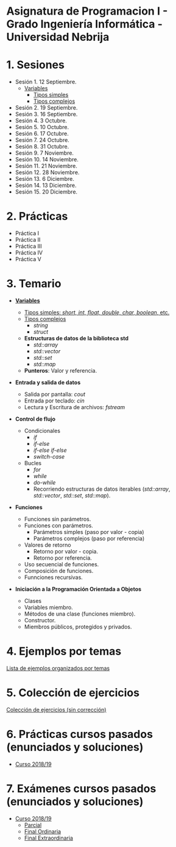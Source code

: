 # Asignatura de Programacion I - Grado Ingeniería Informática - Universidad Nebrija

# 1. Sesiones

- Sesión 1. 12 Septiembre.
  - [Variables](./temario/variables/README.md)
    - [Tipos simples](./temario/variables/tipossimples.md)
    - [Tipos complejos](./temario/variables/tiposcomplejos.md)
- Sesión 2. 19 Septiembre.
- Sesión 3. 16 Septiembre.
- Sesión 4. 3 Octubre.
- Sesión 5. 10 Octubre.
- Sesión 6. 17 Octubre.
- Sesión 7. 24 Octubre.
- Sesión 8. 31 Octubre.
- Sesión 9. 7 Noviembre.
- Sesión 10. 14 Noviembre.
- Sesión 11. 21 Noviembre.
- Sesión 12. 28 Noviembre.
- Sesión 13. 6 Diciembre.
- Sesión 14. 13 Diciembre.
- Sesión 15. 20 Diciembre.

# 2. Prácticas

- Práctica I
- Práctica II
- Práctica III
- Práctica IV
- Práctica V

# 3. Temario

- [**Variables**](./temario/variables/README.md)

  - [Tipos simples: _short, int, float, double, char, boolean_, etc.](./temario/variables/tipossimples.md)
  - [Tipos complejos](./temario/variables/tiposcomplejos.md)
    - _string_
    - _struct_
  - **Estructuras de datos de la biblioteca std**
    - _std::array_
    - _std::vector_
    - _std::set_
    - _std::map_
  - **Punteros**: Valor y referencia.

- **Entrada y salida de datos**
  - Salida por pantalla: _cout_
  - Entrada por teclado: _cin_
  - Lectura y Escritura de archivos: _fstream_
- **Control de flujo**
  - Condicionales
    - _if_
    - _if-else_
    - _if-else if-else_
    - _switch-case_
  - Bucles
    - _for_
    - _while_
    - _do-while_
    - Recorriendo estructuras de datos iterables (_std::array_, _std::vector_, _std::set_, _std::map_).
- **Funciones**

  - Funciones sin parámetros.
  - Funciones con parámetros.
    - Parámetros simples (paso por valor - copia)
    - Parámetros complejos (paso por referencia)
  - Valores de retorno
    - Retorno por valor - copia.
    - Retorno por referencia.
  - Uso secuencial de funciones.
  - Composición de funciones.
  - Funnciones recursivas.

- **Iniciación a la Programación Orientada a Objetos**
  - Clases
  - Variables miembro.
  - Métodos de una clase (funciones miembro).
  - Constructor.
  - Miembros públicos, protegidos y privados.

# 4. Ejemplos por temas

[Lista de ejemplos organizados por temas](./EJEMPLOS.md)

# 5. Colección de ejercicios

[Colección de ejercicios (sin corrección)](./EJERCICIOS.md)

# 6. Prácticas cursos pasados (enunciados y soluciones)

- [Curso 2018/19](https://github.com/Nebrija-Programacion/Programacion-I/tree/master/practicas/1819)

# 7. Exámenes cursos pasados (enunciados y soluciones)

- [Curso 2018/19](https://github.com/Nebrija-Programacion/Programacion-I/tree/master/examenes/1819)
  - [Parcial](https://github.com/Nebrija-Programacion/Programacion-I/tree/master/examenes/1819/Parcial1)
  - [Final Ordinaria](https://github.com/Nebrija-Programacion/Programacion-I/tree/master/examenes/1819/ordinaria)
  - [Final Extraordinaria](https://github.com/Nebrija-Programacion/Programacion-I/tree/master/examenes/1819/extraordinaria)
